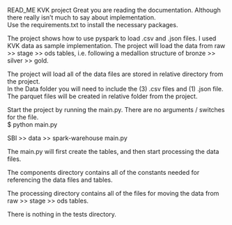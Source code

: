 READ_ME
KVK project
Great you are reading the documentation. Although there really isn’t much to say about implementation.  
Use the requirements.txt to install the necessary packages. 

The project shows how to use pyspark to load .csv and .json files.  I used KVK data as sample implementation.
The project will load the data from raw >> stage >> ods tables, i.e. following a medallion structure of bronze >> silver >> gold.

The project will load all of the data files are stored in relative directory from the project.  
In the Data folder you will need to include the (3) .csv files and (1) .json file. The parquet files will be created in relative folder from the project.

Start the project by running the main.py.  There are no arguments / switches for the file.  
$ python main.py

SBI
    >> data
    >> spark-warehouse
main.py

The main.py will first create the tables, and then start processing the data files. 

The components directory contains all of the constants needed for referencing the data files and tables.

The processing directory contains all of the files for moving the data from raw >> stage >> ods tables.

There is nothing in the tests directory. 
